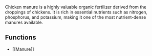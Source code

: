 Chicken manure is a highly valuable organic fertilizer derived from the droppings of chickens. It is rich in essential nutrients such as nitrogen, phosphorus, and potassium, making it one of the most nutrient-dense manures available.

## Functions
- [[Manure]]